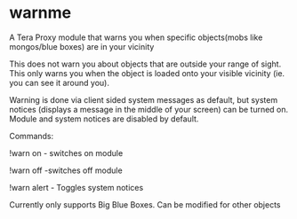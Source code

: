# warnme
A Tera Proxy module that warns you when specific objects(mobs like mongos/blue boxes) are in your vicinity

This does not warn you about objects that are outside your range of sight. This only warns you when the object is loaded onto your visible vicinity (ie. you can see it around you). 

Warning is done via client sided system messages as default, but system notices (displays a message in the middle of your screen) can be turned on. Module and system notices are disabled by default. 

Commands:

!warn on - switches on module

!warn off -switches off module

!warn alert - Toggles system notices


Currently only supports Big Blue Boxes. Can be modified for other objects
